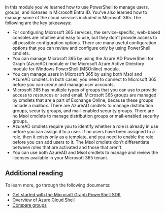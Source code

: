 In this module you've learned how to use PowerShell to manage users, groups, and licenses in Microsoft Entra ID. You've also learned how to manage some of the cloud services included in Microsoft 365. The following are the key takeaways:

- For configuring Microsoft 365 services, the service-specific, web-based consoles are intuitive and easy to use, but they don't provide access to all possible configuration options. There are many useful configuration options that you can review and configure only by using PowerShell cmdlets. 
- You can manage Microsoft 365 by using the Azure AD PowerShell for Graph (AzureAD) module or the Microsoft Azure Active Directory module for Windows PowerShell (MSOnline) module.
- You can manage users in Microsoft 365 by using both Msol and AzureAD cmdlets. In both cases, you need to connect to Microsoft 365 before you can create and manage user accounts.
- Microsoft 365 has multiple types of groups that you can use to provide access to resources or send email. Microsoft 365 groups are managed by cmdlets that are a part of Exchange Online, because these groups include a mailbox. There are AzureAD cmdlets to manage distribution groups, security groups, and mail-enabled security groups. There are no Msol cmdlets to manage distribution groups or mail-enabled security groups. 
- AzureAD cmdlets require you to identify whether a role is already in use before you can assign it to a user. If no users have been assigned to a role, then it exists only as a template, and you need to enable the role before you can add users to it. The Msol cmdlets don't differentiate between roles that are activated and those that aren't. 
- You can use both AzureAD and Msol cmdlets to manage and review the licenses available in your Microsoft 365 tenant. 

## Additional reading

To learn more, go through the following documents:

- [Get started with the Microsoft Graph PowerShell SDK​](/powershell/microsoftgraph/get-started)
- [Overview of Azure Cloud Shell​](https://aka.ms/overview-of-azure-cloud-shell-2)
- [Compare groups​](https://aka.ms/compare-groups)

​



​
